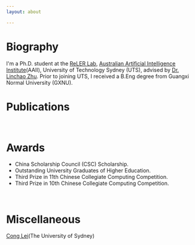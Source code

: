 ```yaml
---
layout: about 

---
```


# Biography
I'm a Ph.D. student at the [ReLER Lab](https://reler.net/), [Australian Artificial Intelligence Institute](https://www.uts.edu.au/research/australian-artificial-intelligence-institute/)(AAII), University of Technology Sydney (UTS), advised by [Dr. Linchao Zhu](https://ffmpbgrnn.github.io/). Prior to joining UTS, I received a B.Eng degree from Guangxi Normal University (GXNU).
<br/>

# Publications
<br/>

# Awards
 * China Scholarship Council (CSC) Scholarship.
 * Outstanding University Graduates of Higher Education.
 * Third Prize in 11th Chinese Collegiate Computing Competition.
 * Third Prize in 10th Chinese Collegiate Computing Competition.
<br/>

# Miscellaneous
[Cong Lei](https://cong-lei.github.io/)(The University of Sydney)
